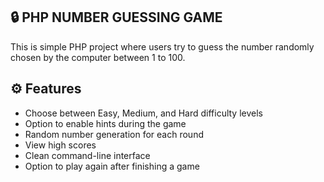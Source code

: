 ## 🔒 PHP NUMBER GUESSING GAME

This is simple PHP project where users try to guess the number randomly chosen by the computer between 1 to 100.

## ⚙️ Features

- Choose between Easy, Medium, and Hard difficulty levels
- Option to enable hints during the game
- Random number generation for each round
- View high scores
- Clean command-line interface
- Option to play again after finishing a game